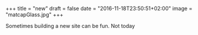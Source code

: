 +++
title = "new"
draft = false
date = "2016-11-18T23:50:51+02:00"
image = "matcapGlass.jpg"
+++

Sometimes building a new site can be fun. Not today
